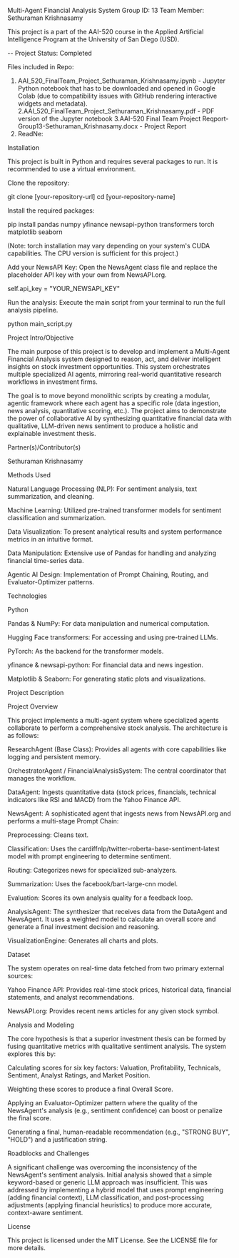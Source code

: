 Multi-Agent Financial Analysis System
Group ID: 13
Team Member: Sethuraman Krishnasamy

This project is a part of the AAI-520 course in the Applied Artificial Intelligence Program at the University of San Diego (USD).

-- Project Status: Completed

Files included in Repo:
1. AAI_520_FinalTeam_Project_Sethuraman_Krishnasamy.ipynb - Jupyter Python notebook that has to be downloaded and opened in Google Colab (due to compatibility issues with GitHub rendering interactive widgets and metadata).
2.AAI_520_FinalTeam_Project_Sethuraman_Krishnasamy.pdf - PDF version of the Jupyter notebook
3.AAI-520 Final Team Project Reqport-Group13-Sethuraman_Krishnasamy.docx - Project Report
4. ReadNe:

Installation

This project is built in Python and requires several packages to run. It is recommended to use a virtual environment.

Clone the repository:

git clone [your-repository-url]
cd [your-repository-name]


Install the required packages:

pip install pandas numpy yfinance newsapi-python transformers torch matplotlib seaborn


(Note: torch installation may vary depending on your system's CUDA capabilities. The CPU version is sufficient for this project.)

Add your NewsAPI Key:
Open the NewsAgent class file and replace the placeholder API key with your own from NewsAPI.org.

self.api_key = "YOUR_NEWSAPI_KEY"


Run the analysis:
Execute the main script from your terminal to run the full analysis pipeline.

python main_script.py


Project Intro/Objective

The main purpose of this project is to develop and implement a Multi-Agent Financial Analysis system designed to reason, act, and deliver intelligent insights on stock investment opportunities. This system orchestrates multiple specialized AI agents, mirroring real-world quantitative research workflows in investment firms.

The goal is to move beyond monolithic scripts by creating a modular, agentic framework where each agent has a specific role (data ingestion, news analysis, quantitative scoring, etc.). The project aims to demonstrate the power of collaborative AI by synthesizing quantitative financial data with qualitative, LLM-driven news sentiment to produce a holistic and explainable investment thesis.

Partner(s)/Contributor(s)

Sethuraman Krishnasamy

Methods Used

Natural Language Processing (NLP): For sentiment analysis, text summarization, and cleaning.

Machine Learning: Utilized pre-trained transformer models for sentiment classification and summarization.

Data Visualization: To present analytical results and system performance metrics in an intuitive format.

Data Manipulation: Extensive use of Pandas for handling and analyzing financial time-series data.

Agentic AI Design: Implementation of Prompt Chaining, Routing, and Evaluator-Optimizer patterns.

Technologies

Python

Pandas & NumPy: For data manipulation and numerical computation.

Hugging Face transformers: For accessing and using pre-trained LLMs.

PyTorch: As the backend for the transformer models.

yfinance & newsapi-python: For financial data and news ingestion.

Matplotlib & Seaborn: For generating static plots and visualizations.

Project Description

Project Overview

This project implements a multi-agent system where specialized agents collaborate to perform a comprehensive stock analysis. The architecture is as follows:

ResearchAgent (Base Class): Provides all agents with core capabilities like logging and persistent memory.

OrchestratorAgent / FinancialAnalysisSystem: The central coordinator that manages the workflow.

DataAgent: Ingests quantitative data (stock prices, financials, technical indicators like RSI and MACD) from the Yahoo Finance API.

NewsAgent: A sophisticated agent that ingests news from NewsAPI.org and performs a multi-stage Prompt Chain:

Preprocessing: Cleans text.

Classification: Uses the cardiffnlp/twitter-roberta-base-sentiment-latest model with prompt engineering to determine sentiment.

Routing: Categorizes news for specialized sub-analyzers.

Summarization: Uses the facebook/bart-large-cnn model.

Evaluation: Scores its own analysis quality for a feedback loop.

AnalysisAgent: The synthesizer that receives data from the DataAgent and NewsAgent. It uses a weighted model to calculate an overall score and generate a final investment decision and reasoning.

VisualizationEngine: Generates all charts and plots.

Dataset

The system operates on real-time data fetched from two primary external sources:

Yahoo Finance API: Provides real-time stock prices, historical data, financial statements, and analyst recommendations.

NewsAPI.org: Provides recent news articles for any given stock symbol.

Analysis and Modeling

The core hypothesis is that a superior investment thesis can be formed by fusing quantitative metrics with qualitative sentiment analysis. The system explores this by:

Calculating scores for six key factors: Valuation, Profitability, Technicals, Sentiment, Analyst Ratings, and Market Position.

Weighting these scores to produce a final Overall Score.

Applying an Evaluator-Optimizer pattern where the quality of the NewsAgent's analysis (e.g., sentiment confidence) can boost or penalize the final score.

Generating a final, human-readable recommendation (e.g., "STRONG BUY", "HOLD") and a justification string.

Roadblocks and Challenges

A significant challenge was overcoming the inconsistency of the NewsAgent's sentiment analysis. Initial analysis showed that a simple keyword-based or generic LLM approach was insufficient. This was addressed by implementing a hybrid model that uses prompt engineering (adding financial context), LLM classification, and post-processing adjustments (applying financial heuristics) to produce more accurate, context-aware sentiment.

License

This project is licensed under the MIT License. See the LICENSE file for more details.

